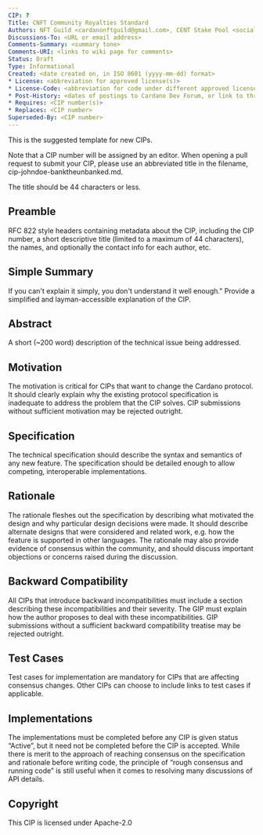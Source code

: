 ```yaml
---
CIP: ?  
Title: CNFT Community Royalties Standard 
Authors: NFT Guild <cardanonftguild@gmail.com>, CENT Stake Pool <social@cent.stakepoolcentral.com>, Filip Blagojević <filip.blagojevic12@gmail.com>  
Discussions-To: <URL or email address>  
Comments-Summary: <summary tone>  
Comments-URI: <links to wiki page for comments>  
Status: Draft  
Type: Informational
Created: <date created on, in ISO 8601 (yyyy-mm-dd) format>  
* License: <abbreviation for approved license(s)>  
* License-Code: <abbreviation for code under different approved license(s)>  
* Post-History: <dates of postings to Cardano Dev Forum, or link to thread>  
* Requires: <CIP number(s)>  
* Replaces: <CIP number>  
Superseded-By: <CIP number>
---
```

This is the suggested template for new CIPs.
  
Note that a CIP number will be assigned by an editor. When opening a pull request to submit your CIP, please use an abbreviated title in the filename, cip-johndoe-banktheunbanked.md.

The title should be 44 characters or less.

## Preamble

RFC 822 style headers containing metadata about the CIP, including the CIP number, a short descriptive title (limited to a maximum of 44 characters), the names, and optionally the contact info for each author, etc.

## Simple Summary

If you can't explain it simply, you don't understand it well enough." Provide a simplified and layman-accessible explanation of the CIP.

## Abstract

A short (~200 word) description of the technical issue being addressed.

## Motivation

The motivation is critical for CIPs that want to change the Cardano protocol. It should clearly explain why the existing protocol specification is inadequate to address the problem that the CIP solves. CIP submissions without sufficient motivation may be rejected outright.

## Specification

The technical specification should describe the syntax and semantics of any new feature. The specification should be detailed enough to allow competing, interoperable implementations.

## Rationale

The rationale fleshes out the specification by describing what motivated the design and why particular design decisions were made. It should describe alternate designs that were considered and related work, e.g. how the feature is supported in other languages. The rationale may also provide evidence of consensus within the community, and should discuss important objections or concerns raised during the discussion.

  

## Backward Compatibility

All CIPs that introduce backward incompatibilities must include a section describing these incompatibilities and their severity. The GIP must explain how the author proposes to deal with these incompatibilities. GIP submissions without a sufficient backward compatibility treatise may be rejected outright.

## Test Cases

Test cases for implementation are mandatory for CIPs that are affecting consensus changes. Other CIPs can choose to include links to test cases if applicable.

## Implementations

The implementations must be completed before any CIP is given status “Active”, but it need not be completed before the CIP is accepted. While there is merit to the approach of reaching consensus on the specification and rationale before writing code, the principle of “rough consensus and running code” is still useful when it comes to resolving many discussions of API details.

## Copyright

  

This CIP is licensed under Apache-2.0
